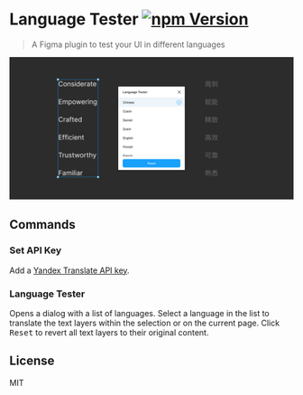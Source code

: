 # Language Tester [![npm Version](https://img.shields.io/npm/v/figma-language-tester.svg)](https://www.npmjs.com/package/figma-anguage-tester)

> A Figma plugin to test your UI in different languages

![Language Tester](media/cover.png)

## Commands

### Set API Key

Add a [Yandex Translate API key](https://translate.yandex.com/developers/keys).

### Language Tester

Opens a dialog with a list of languages. Select a language in the list to translate the text layers within the selection or on the current page. Click <kbd>Reset</kbd> to revert all text layers to their original content.

## License

MIT
